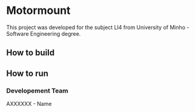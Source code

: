 # Motormount
This project was developed for the subject LI4 from University of Minho - Software Engineering degree.

## How to build

## How to run

### Developement Team
AXXXXXX - Name
